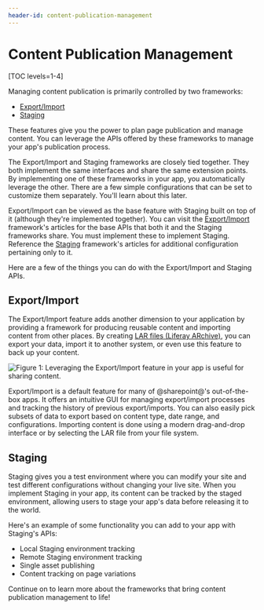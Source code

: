 ```yaml
---
header-id: content-publication-management
---
```


# Content Publication Management

[TOC levels=1-4]

Managing content publication is primarily controlled by two frameworks:

<!-- - Change Lists -->
- [Export/Import](#exportimport)
- [Staging](#staging)

These features give you the power to plan page publication and manage content.
You can leverage the APIs offered by these frameworks to manage your app's
publication process.

The Export/Import and Staging frameworks are closely tied together. They both
implement the same interfaces and share the same extension points. By
implementing one of these frameworks in your app, you automatically leverage the
other. There are a few simple configurations that can be set to customize them
separately. You'll learn about this later.

Export/Import can be viewed as the base feature with Staging built on top of it
(although they're implemented together). You can visit the
[Export/Import](/docs/7-2/frameworks/-/knowledge_base/f/export-import)
framework's articles for the base APIs that both it and the Staging frameworks
share. You must implement these to implement Staging. Reference the
[Staging](/docs/7-2/frameworks/-/knowledge_base/f/staging) framework's
articles for additional configuration pertaining only to it.

Here are a few of the things you can do with the Export/Import and Staging APIs. 

## Export/Import

The Export/Import feature adds another dimension to your application by
providing a framework for producing reusable content and importing content from
other places. By creating [LAR files (Liferay ARchive)](/docs/7-2/reference/-/knowledge_base/r/liferay-archive-lar-file), 
you can export your data, import it to another system, or even use this feature
to back up your content.

![Figure 1: Leveraging the Export/Import feature in your app is useful for sharing content.](../../images/export-import-preview.png)

Export/Import is a default feature for many of @sharepoint@'s out-of-the-box apps.
It offers an intuitive GUI for managing export/import processes and tracking the
history of previous export/imports. You can also easily pick subsets of data to
export based on content type, date range, and configurations. Importing content
is done using a modern drag-and-drop interface or by selecting the LAR file from
your file system.

## Staging

Staging gives you a test environment where you can modify your site and
test different configurations without changing your live site. When you implement
Staging in your app, its content can be tracked by the staged environment,
allowing users to stage your app's data before releasing it to the world.

Here's an example of some functionality you can add to your app with Staging's
APIs:

- Local Staging environment tracking
- Remote Staging environment tracking
- Single asset publishing
- Content tracking on page variations

Continue on to learn more about the frameworks that bring content publication
management to life!
